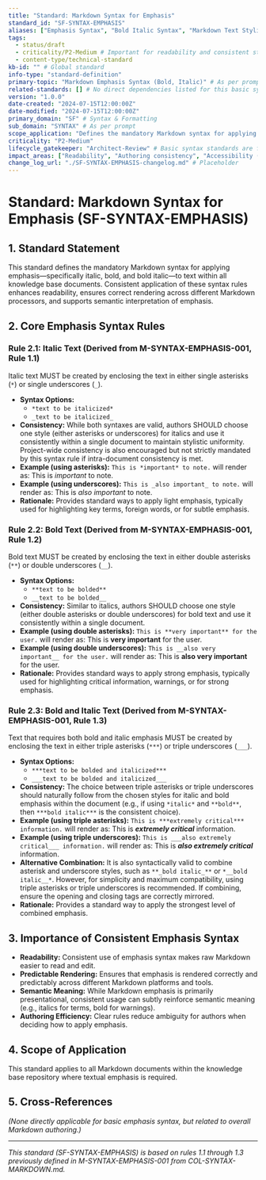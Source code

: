 ```yaml
---
title: "Standard: Markdown Syntax for Emphasis"
standard_id: "SF-SYNTAX-EMPHASIS"
aliases: ["Emphasis Syntax", "Bold Italic Syntax", "Markdown Text Styling"]
tags:
  - status/draft
  - criticality/P2-Medium # Important for readability and consistent styling
  - content-type/technical-standard
kb-id: "" # Global standard
info-type: "standard-definition"
primary-topic: "Markdown Emphasis Syntax (Bold, Italic)" # As per prompt
related-standards: [] # No direct dependencies listed for this basic syntax
version: "1.0.0"
date-created: "2024-07-15T12:00:00Z"
date-modified: "2024-07-15T12:00:00Z"
primary_domain: "SF" # Syntax & Formatting
sub_domain: "SYNTAX" # As per prompt
scope_application: "Defines the mandatory Markdown syntax for applying emphasis (italic, bold, bold italic) to text within all knowledge base documents."
criticality: "P2-Medium"
lifecycle_gatekeeper: "Architect-Review" # Basic syntax standards are foundational
impact_areas: ["Readability", "Authoring consistency", "Accessibility (semantic emphasis)", "Markdown parsing"]
change_log_url: "./SF-SYNTAX-EMPHASIS-changelog.md" # Placeholder
---
```


# Standard: Markdown Syntax for Emphasis (SF-SYNTAX-EMPHASIS)

## 1. Standard Statement

This standard defines the mandatory Markdown syntax for applying emphasis—specifically italic, bold, and bold italic—to text within all knowledge base documents. Consistent application of these syntax rules enhances readability, ensures correct rendering across different Markdown processors, and supports semantic interpretation of emphasis.

## 2. Core Emphasis Syntax Rules

### Rule 2.1: Italic Text (Derived from M-SYNTAX-EMPHASIS-001, Rule 1.1)
Italic text MUST be created by enclosing the text in either single asterisks (`*`) or single underscores (`_`).
*   **Syntax Options:**
    *   `*text to be italicized*`
    *   `_text to be italicized_`
*   **Consistency:** While both syntaxes are valid, authors SHOULD choose one style (either asterisks or underscores) for italics and use it consistently within a single document to maintain stylistic uniformity. Project-wide consistency is also encouraged but not strictly mandated by this syntax rule if intra-document consistency is met.
*   **Example (using asterisks):** `This is *important* to note.` will render as: This is *important* to note.
*   **Example (using underscores):** `This is _also important_ to note.` will render as: This is _also important_ to note.
*   **Rationale:** Provides standard ways to apply light emphasis, typically used for highlighting key terms, foreign words, or for subtle emphasis.

### Rule 2.2: Bold Text (Derived from M-SYNTAX-EMPHASIS-001, Rule 1.2)
Bold text MUST be created by enclosing the text in either double asterisks (`**`) or double underscores (`__`).
*   **Syntax Options:**
    *   `**text to be bolded**`
    *   `__text to be bolded__`
*   **Consistency:** Similar to italics, authors SHOULD choose one style (either double asterisks or double underscores) for bold text and use it consistently within a single document.
*   **Example (using double asterisks):** `This is **very important** for the user.` will render as: This is **very important** for the user.
*   **Example (using double underscores):** `This is __also very important__ for the user.` will render as: This is __also very important__ for the user.
*   **Rationale:** Provides standard ways to apply strong emphasis, typically used for highlighting critical information, warnings, or for strong emphasis.

### Rule 2.3: Bold and Italic Text (Derived from M-SYNTAX-EMPHASIS-001, Rule 1.3)
Text that requires both bold and italic emphasis MUST be created by enclosing the text in either triple asterisks (`***`) or triple underscores (`___`).
*   **Syntax Options:**
    *   `***text to be bolded and italicized***`
    *   `___text to be bolded and italicized___`
*   **Consistency:** The choice between triple asterisks or triple underscores should naturally follow from the chosen styles for italic and bold emphasis within the document (e.g., if using `*italic*` and `**bold**`, then `***bold italic***` is the consistent choice).
*   **Example (using triple asterisks):** `This is ***extremely critical*** information.` will render as: This is ***extremely critical*** information.
*   **Example (using triple underscores):** `This is ___also extremely critical___ information.` will render as: This is ___also extremely critical___ information.
*   **Alternative Combination:** It is also syntactically valid to combine asterisk and underscore styles, such as `**_bold italic_**` or `*__bold italic__*`. However, for simplicity and maximum compatibility, using triple asterisks or triple underscores is recommended. If combining, ensure the opening and closing tags are correctly mirrored.
*   **Rationale:** Provides a standard way to apply the strongest level of combined emphasis.

## 3. Importance of Consistent Emphasis Syntax

*   **Readability:** Consistent use of emphasis syntax makes raw Markdown easier to read and edit.
*   **Predictable Rendering:** Ensures that emphasis is rendered correctly and predictably across different Markdown platforms and tools.
*   **Semantic Meaning:** While Markdown emphasis is primarily presentational, consistent usage can subtly reinforce semantic meaning (e.g., italics for terms, bold for warnings).
*   **Authoring Efficiency:** Clear rules reduce ambiguity for authors when deciding how to apply emphasis.

## 4. Scope of Application

This standard applies to all Markdown documents within the knowledge base repository where textual emphasis is required.

## 5. Cross-References
*(None directly applicable for basic emphasis syntax, but related to overall Markdown authoring.)*

---
*This standard (SF-SYNTAX-EMPHASIS) is based on rules 1.1 through 1.3 previously defined in M-SYNTAX-EMPHASIS-001 from COL-SYNTAX-MARKDOWN.md.*
```

